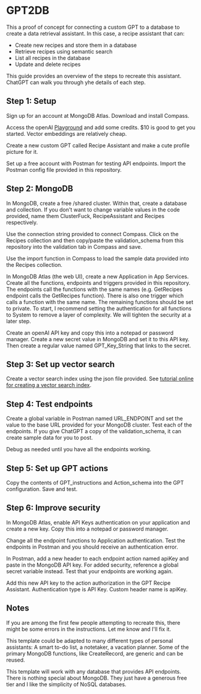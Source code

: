 # GPT2DB

This a proof of concept for connecting a custom GPT to a database to create a data retrieval assistant. In this case, a recipe assistant that can:

* Create new recipes and store them in a database
* Retrieve recipes using semantic search
* List all recipes in the database
* Update and delete recipes

This guide provides an overview of the steps to recreate this assistant. ChatGPT can walk you through yhe details of each step.

## Step 1: Setup

Sign up for an account at MongoDB Atlas. Download and install Compass.

Access the openAI [Playground](https://platform.openai.com/playground) and add some credits. $10 is good to get you started. Vector embeddings are relatively cheap.

Create a new custom GPT called Recipe Assistant and make a cute profile picture for it. 

Set up a free account with Postman for testing API endpoints. Import the Postman config file provided in this repository. 

## Step 2: MongoDB

In MongoDB, create a free /shared cluster. Within that, create a database and collection. If you don't want to change variable values in the code provided, name them ClusterFuck, RecipeAssistant and Recipes respectively.

Use the connection string provided  to connect Compass. Click on the Recipes collection and then copy/paste the validation_schema from this repository into the validation tab in Compass and save.

Use the import function in Compass to load the sample data provided into the Recipes collection. 

In MongoDB Atlas (the web UI), create a new Application in App Services. Create all the functions, endpoints and triggers provided in this repository. The endpoints call the functions with the same names (e.g. GetRecipes endpoint calls the GetRecipes function). There is also one trigger which calls a function with the same name. The remaining functions should be set to private. To start, I recommend setting the authentication for all functions to System to remove a layer of complexity. We will tighten the security at a later step.

Create an openAI API key and copy this into a notepad or password manager. Create a new secret value in MongoDB and set it to this API key. Then create a regular value named GPT_Key_String that links to the secret. 


## Step 3: Set up vector search

Create a vector search index using the json file provided. See [tutorial online for creating a vector search index](https://www.mongodb.com/docs/atlas/atlas-vector-search/vector-search-tutorial/?lb-height=100&lb-width=100&presentation=true#procedure).


## Step 4: Test endpoints

Create a global variable in Postman named URL_ENDPOINT and set the value to the base URL provided for your MongoDB cluster. Test each of the endpoints. If you give ChatGPT a copy of the validation_schema, it can create sample data for you to post.

Debug as needed until you have all the endpoints working.


## Step 5: Set up GPT actions

Copy the contents of GPT_instructions and Action_schema into the GPT configuration. Save and test.


## Step 6: Improve security

In MongoDB Atlas, enable API Keys authentication on your application and create a new key. Copy this into a notepad or password manager.

Change all the endpoint functions to Application authentication. Test the endpoints in Postman and you should receive an authentication error.

In Postman, add a new header to each endpoint action named apiKey and paste in the MongoDB API key. For added security, reference a global secret variable instead. Test that your endpoints are working again.

Add this new API key to the action authorization in the GPT Recipe Assistant. Authentication type is API Key. Custom header name is apiKey.

## Notes

If you are among the first few people attempting to recreate this, there might be some errors in the instructions. Let me know and I'll fix it.

This template could be adapted to many different types of personal assistants: A smart to-do list, a notetaker, a vacation planner. Some of the primary MongoDB functions, like CreateRecord, are generic and can be reused.

This template will work with any database that provides API endpoints. There is nothing special about MongoDB. They just have a generous free tier and I like the simplicity of NoSQL databases.
